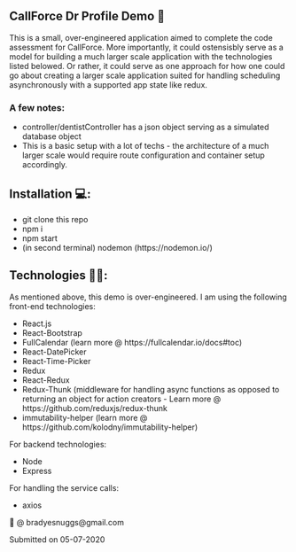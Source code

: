 <section>
<h1>CallForce Dr Profile Demo 📆</h1>
<p>
This is a small, over-engineered application aimed to complete the code assessment for CallForce. More importantly, it could ostensisbly serve as a model for building a much larger scale application with the technologies listed belowed. Or rather, it could serve as one approach for how one could go about creating a larger scale application suited for handling scheduling asynchronously with a supported app state like redux.
</p>
<h3>A few notes:</h3>
<ul>
    <li>controller/dentistController has a json object serving as a simulated database object</li>
    <li>This is a basic setup with a lot of techs - the architecture of a much larger scale would require route configuration and container setup accordingly.</li>
</ul>

<h1>Installation 💻:</h1>
<ul>
    <li>git clone this repo</li>
    <li>npm i</li>
    <li>npm start</li>
    <li>(in second terminal) nodemon (https://nodemon.io/)</li>
</ul>

<h1>Technologies 👨‍💻:</h1>
<p>
As mentioned above, this demo is over-engineered. I am using the following front-end technologies:
</p>
<ul>
    <li>React.js</li>
    <li>React-Bootstrap</li>
    <li>FullCalendar (learn more @ https://fullcalendar.io/docs#toc)</li>
    <li>React-DatePicker</li>
    <li>React-Time-Picker</li>
    <li>Redux</li>
    <li>React-Redux</li>
    <li>Redux-Thunk (middleware for handling async functions as opposed to returning an object for action creators - Learn more @ https://github.com/reduxjs/redux-thunk</li>
    <li>immutability-helper (learn more @ https://github.com/kolodny/immutability-helper)</li>
</ul>
<p>For backend technologies:</p>
<ul>
    <li>Node</li>
    <li>Express</li>
</ul>
<p>For handling the service calls:</p>
<ul>
    <li>axios</li>
</ul>

<p>📧 @ bradyesnuggs@gmail.com</p>
<p> Submitted on 05-07-2020 </p>
</section>

